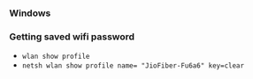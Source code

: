 ### Windows
### Getting saved wifi password
- `wlan show profile`
- `netsh wlan show profile name= "JioFiber-Fu6a6" key=clear`